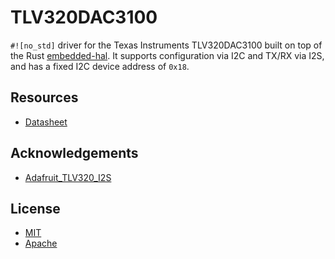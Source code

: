 # TLV320DAC3100
`#![no_std]` driver for the Texas Instruments TLV320DAC3100 built on top of the Rust [embedded-hal](https://github.com/rust-embedded/embedded-hal).
It supports configuration via I2C and TX/RX via I2S, and has a fixed I2C device address of `0x18`.

## Resources
* [Datasheet](https://www.ti.com/lit/ds/symlink/tlv320dac3100.pdf?ts=1752733311956)

## Acknowledgements
* [Adafruit_TLV320_I2S](https://github.com/adafruit/Adafruit_TLV320_I2S/tree/main)

## License
* [MIT](https://github.com/ardentTech/tlv320dac3100/blob/main/LICENSE-MIT)
* [Apache](https://github.com/ardentTech/tlv320dac3100/blob/main/APACHE-MIT)